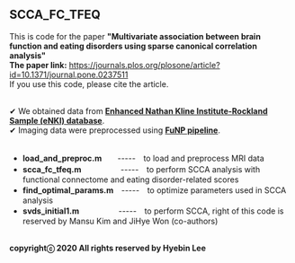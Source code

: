 ## SCCA_FC_TFEQ ##
This is code for the paper **"Multivariate association between brain function and eating disorders using sparse canonical correlation analysis"**<br />
**The paper link:** https://journals.plos.org/plosone/article?id=10.1371/journal.pone.0237511<br />
If you use this code, please cite the article.<br /><br />

✔ We obtained data from **[Enhanced Nathan Kline Institute-Rockland Sample (eNKI) database](http://fcon_1000.projects.nitrc.org/indi/enhanced/access.html)**.<br />
✔ Imaging data were preprocessed using **[FuNP pipeline](https://gitlab.com/by9433/funp)**.<br /><br />

- **load_and_preproc.m**　　-----　to load and preprocess MRI data<br />
- **scca_fc_tfeq.m**　　　　　-----　to perform SCCA analysis with functional connectome and eating disorder-related scores<br />
- **find_optimal_params.m**　-----　to optimize parameters used in SCCA analysis<br />
- **svds_initial1.m**　　　　　-----　to perform SCCA, right of this code is reserved by Mansu Kim and JiHye Won (co-authors)<br /><br />

**copyrightⓒ 2020 All rights reserved by Hyebin Lee<br /><br />**
